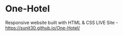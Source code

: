 # One-Hotel
Responsive website built with HTML & CSS
LIVE Site - https://sunit30.github.io/One-Hotel/
